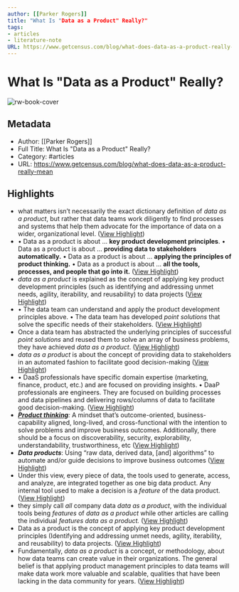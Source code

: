 ```yaml
---
author: [[Parker Rogers]]
title: "What Is "Data as a Product" Really?"
tags: 
- articles
- literature-note
URL: https://www.getcensus.com/blog/what-does-data-as-a-product-really-mean
---
```

# What Is "Data as a Product" Really?

![rw-book-cover](https://assets-global.website-files.com/60d9fbbfcd9fcb40bad8aac3/62a38e5a180196a1a760c86c_What-is-data-as-a-product-really.png)

## Metadata
- Author: [[Parker Rogers]]
- Full Title: What Is "Data as a Product" Really?
- Category: #articles
- URL: https://www.getcensus.com/blog/what-does-data-as-a-product-really-mean

## Highlights
- what matters isn’t necessarily the exact dictionary definition of *data as a product*, but rather that data teams work diligently to find processes and systems that help them advocate for the importance of data on a wider, organizational level. ([View Highlight](https://read.readwise.io/read/01gqcp30nw6a306jxsrds9ns0x))
- • Data as a product is about … **key product development principles**.
  • Data as a product is about … **providing data to stakeholders automatically.**
  • Data as a product is about … **applying the principles of product thinking.**
  • Data as a product is about … **all the tools, processes, and people that go into it.** ([View Highlight](https://read.readwise.io/read/01gqcp4c8ckcvhe94wh99hr7fv))
- *data as a product* is explained as the concept of applying key product development principles (such as identifying and addressing unmet needs, agility, iterability, and reusability) to data projects ([View Highlight](https://read.readwise.io/read/01gqcphatrm16wwdcezpesm0zh))
- • The data team can understand and apply the product development principles above.
  • The data team has developed *point solutions* that solve the specific needs of their stakeholders. ([View Highlight](https://read.readwise.io/read/01gqcphn5trbtbbjpsn7bv6bqv))
- Once a data team has abstracted the underlying principles of successful *point solutions* and reused them to solve an array of business problems, they have achieved *data as a product*. ([View Highlight](https://read.readwise.io/read/01gqcpk5rs2tn348dqdg5aj6fw))
- *data as a product* is about the concept of providing data to stakeholders in an automated fashion to facilitate good decision-making ([View Highlight](https://read.readwise.io/read/01gqcpkepjdq2saczzjtggz7pg))
- • DaaS professionals have specific domain expertise (marketing, finance, product, etc.) and are focused on providing insights.
  • DaaP professionals are engineers. They are focused on building processes and data pipelines and delivering rows/columns of data to facilitate good decision-making. ([View Highlight](https://read.readwise.io/read/01gqcpm6t377zd4ddsjm8qahtx))
- [***Product thinking***](https://martinfowler.com/articles/products-over-projects.html)*:* A mindset that’s outcome-oriented, business-capability aligned, long-lived, and cross-functional with the intention to solve problems and improve business outcomes. Additionally, there should be a focus on discoverability, security, explorability, understandability, trustworthiness, etc ([View Highlight](https://read.readwise.io/read/01gqcpsk1byfx94cbq0r1wwn9c))
- ***Data products***: Using “raw data, derived data, [and] algorithms” to automate and/or guide decisions to improve business outcomes ([View Highlight](https://read.readwise.io/read/01gqcpq8vk03tae65gqm7pmjjf))
- Under this view, every piece of data, the tools used to generate, access, and analyze, are integrated together as one big data product. Any internal tool used to make a decision is a *feature* of the data product. ([View Highlight](https://read.readwise.io/read/01gqcpv565mbbfckxpg222rhz4))
- they simply call *all* company data *data as a product*, with the individual tools being *features* of *data as a product* while other articles are calling the individual *features* *data as a product.* ([View Highlight](https://read.readwise.io/read/01gqcpw3s28y6k71psct26pwjt))
- Data as a product is the concept of applying key product development principles (Identifying and addressing unmet needs, agility, iterability, and reusability) to data projects. ([View Highlight](https://read.readwise.io/read/01gqcpxzm92bnjfd22f3myfqtp))
- Fundamentally, *data as a product* is a concept, or methodology, about how data teams can create value in their organizations. The general belief is that applying product management principles to data teams will make data work more valuable and scalable, qualities that have been lacking in the data community for years. ([View Highlight](https://read.readwise.io/read/01gqcpy92c4ybqjxh3rbqr4r3h))
